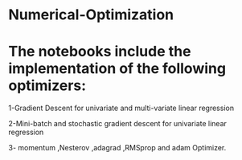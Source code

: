 # Numerical-Optimization
# The notebooks include the implementation of the following optimizers:

1-Gradient Descent for univariate and multi-variate linear regression

2-Mini-batch and stochastic gradient descent for univariate linear regression

3- momentum ,Nesterov ,adagrad ,RMSprop and adam Optimizer.
